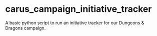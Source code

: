 # carus_campaign_initiative_tracker
A basic python script to run an initiative tracker for our Dungeons & Dragons campaign.
